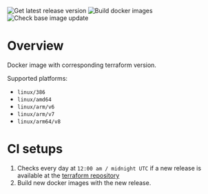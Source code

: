 ![Get latest release version](https://github.com/clowa/docker-terraform/actions/workflows/get-latest-release.yml/badge.svg)
![Build docker images](https://github.com/clowa/docker-terraform/actions/workflows/docker-buildx.yml/badge.svg)
![Check base image update](https://github.com/clowa/docker-terraform/actions/workflows/check-base-image-update.yml/badge.svg)

# Overview

Docker image with corresponding terraform version.

Supported platforms:

- `linux/386`
- `linux/amd64`
- `linux/arm/v6`
- `linux/arm/v7`
- `linux/arm64/v8`

# CI setups

1. Checks every day at `12:00 am / midnight UTC` if a new release is available at the [terraform repository](https://github.com/hashicorp/terraform)
2. Build new docker images with the new release.
